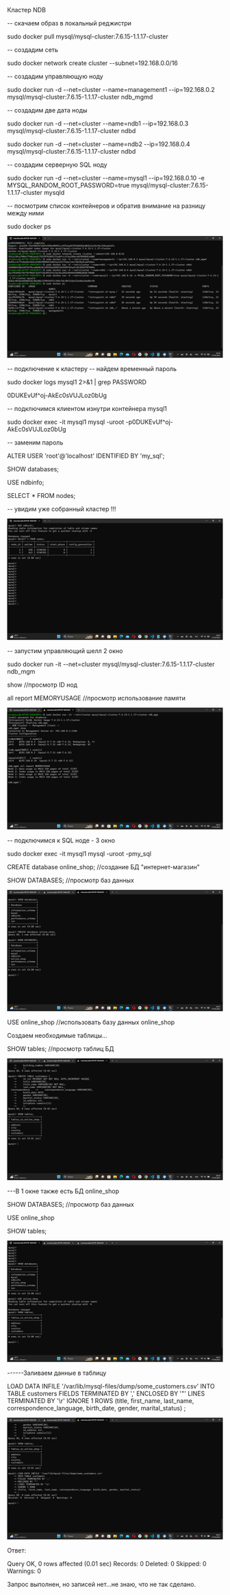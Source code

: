 Кластер NDB


-- скачаем образ в локальный реджистри

sudo docker pull mysql/mysql-cluster:7.6.15-1.1.17-cluster

-- создадим сеть

sudo docker network create cluster --subnet=192.168.0.0/16

-- создадим управляющую ноду

sudo docker run -d --net=cluster --name=management1 --ip=192.168.0.2 mysql/mysql-cluster:7.6.15-1.1.17-cluster ndb_mgmd

-- создадим две дата ноды

sudo docker run -d --net=cluster --name=ndb1 --ip=192.168.0.3 mysql/mysql-cluster:7.6.15-1.1.17-cluster ndbd

sudo docker run -d --net=cluster --name=ndb2 --ip=192.168.0.4 mysql/mysql-cluster:7.6.15-1.1.17-cluster ndbd

-- создадим серверную SQL ноду

sudo docker run -d --net=cluster --name=mysql1 --ip=192.168.0.10 -e MYSQL_RANDOM_ROOT_PASSWORD=true mysql/mysql-cluster:7.6.15-1.1.17-cluster mysqld


-- посмотрим список контейнеров и обратив внимание на разницу между ними

sudo docker ps


![Запуск кластера](Запуск%20кластера.png)


-- подключение к кластеру
-- найдем временный пароль

sudo docker logs mysql1 2>&1 | grep PASSWORD

 0DUKEvUf^oj-AkEc0sVUJLoz0bUg


-- подключимся клиентом изнутри контейнера mysql1

sudo docker exec -it mysql1 mysql -uroot -p0DUKEvUf^oj-AkEc0sVUJLoz0bUg


-- заменим пароль

ALTER USER 'root'@'localhost' IDENTIFIED BY 'my_sql';


SHOW databases;

USE ndbinfo;

SELECT * FROM nodes;

-- увидим уже собранный кластер !!!


![Ноды запущены](Ноды%20запущены.png)



-- запустим управляющий шелл 2 окно


sudo docker run -it --net=cluster mysql/mysql-cluster:7.6.15-1.1.17-cluster ndb_mgm

show    //просмотр ID нод

all report MEMORYUSAGE  //просмотр использование памяти


![Менеджемент](Менеджемент.png)


-- подключимся к SQL ноде - 3 окно


sudo docker exec -it mysql1 mysql -uroot -pmy_sql


CREATE database online_shop;  //создание БД "интернет-магазин"

SHOW DATABASES;         //просмотр баз данных


![БД в SQL ноде](Создание%20БД%20в%20SQL%20ноде.png)


USE online_shop //использовать базу данных online_shop


Создаем необходимые таблицы...


SHOW tables;  //просмотр таблиц БД


![Созданы таблицы](Созданы%20таблицы.png)


---В 1 окне также есть БД online_shop


SHOW DATABASES;         //просмотр баз данных

USE online_shop

SHOW tables;


![БД в 1 окне](БД%20в%201%20окне.png)


------Заливаем данные в таблицу


LOAD DATA INFILE '/var/lib/mysql-files/dump/some_customers.csv'
INTO TABLE customers
FIELDS TERMINATED BY ','
ENCLOSED BY '"'
LINES TERMINATED BY '\r'
IGNORE 1 ROWS
(title, first_name, last_name, correspondence_language, birth_date, gender, marital_status)
;


![Загрузка данных](Загрузка%20данных%20в%20таблицу.png)


Ответ:

Query OK, 0 rows affected (0.01 sec)
Records: 0  Deleted: 0  Skipped: 0  Warnings: 0

Запрос выполнен, но записей нет...не знаю, что не так сделано.

